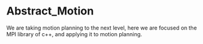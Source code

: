 # Abstract_Motion
We are taking motion planning to the next level, here we are focused on the MPI library of c++, and applying it to motion planning.
